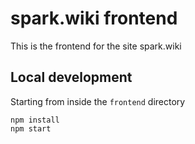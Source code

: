 # spark.wiki frontend

This is the frontend for the site spark.wiki

## Local development

Starting from inside the `frontend` directory

```
npm install
npm start
```